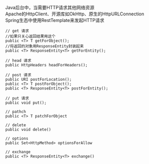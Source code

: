 Java后台中，当需要HTTP请求其他网络资源   
Apache的HttpClient、开源库如OkHttp、原生的HttpURLConnection  
Spring生态中使用RestTemplate来发起HTTP请求
```angular2
// get 请求
//如果只关心返回结果用这个
public <T> T getForObject(); 
//将返回的对象用ResponseEntity封装起来
public <T> ResponseEntity<T> getForEntity();

// head 请求
public HttpHeaders headForHeaders();

// post 请求
public URI postForLocation();
public <T> T postForObject();
public <T> ResponseEntity<T> postForEntity();

// put 请求
public void put();

// pathch 
public <T> T patchForObject

// delete
public void delete()

// options
public Set<HttpMethod> optionsForAllow

// exchange
public <T> ResponseEntity<T> exchange()

```